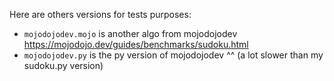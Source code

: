 Here are others versions for tests purposes:

- `mojodojodev.mojo` is another algo from mojodojodev https://mojodojo.dev/guides/benchmarks/sudoku.html 
- `mojodojodev.py` is the py version of mojodojodev ^^ (a lot slower than my sudoku.py version)


